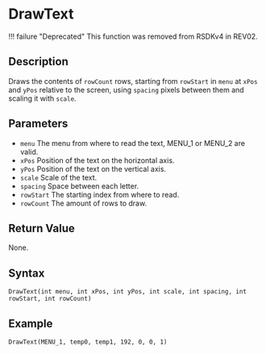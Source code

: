 # DrawText

!!! failure "Deprecated"
    This function was removed from RSDKv4 in REV02.

## Description
Draws the contents of `rowCount` rows, starting from `rowStart` in `menu` at `xPos` and `yPos` relative to the screen, using `spacing` pixels between them and scaling it with `scale`.

## Parameters
- `menu`
The menu from where to read the text, MENU_1 or MENU_2 are valid.
- `xPos`
Position of the text on the horizontal axis.
- `yPos`
Position of the text on the vertical axis.
- `scale`
Scale of the text.
- `spacing`
Space between each letter.
- `rowStart`
The starting index from where to read.
- `rowCount`
The amount of rows to draw.


## Return Value
None.

## Syntax
```
DrawText(int menu, int xPos, int yPos, int scale, int spacing, int rowStart, int rowCount)
```

## Example
```
DrawText(MENU_1, temp0, temp1, 192, 0, 0, 1)
```